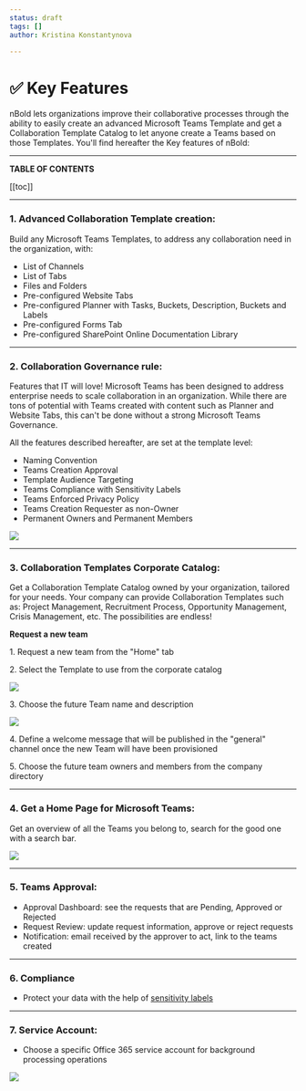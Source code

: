 ```yaml
---
status: draft
tags: []
author: Kristina Konstantynova

---
```

# ✅ Key Features

nBold lets organizations improve their collaborative processes through the ability to easily create an advanced Microsoft Teams Template and get a Collaboration Template Catalog to let anyone create a Teams based on those Templates. You'll find hereafter the Key features of nBold:

***

**TABLE OF CONTENTS**

[[toc]]

***


### 1. Advanced Collaboration Template creation:  

Build any Microsoft Teams Templates, to address any collaboration need in the organization, with: 

* List of Channels
* List of Tabs 
* Files and Folders
* Pre-configured Website Tabs
* Pre-configured Planner with Tasks, Buckets, Description, Buckets and Labels
* Pre-configured Forms Tab 
* Pre-configured SharePoint Online Documentation Library

 

***

### 2. Collaboration Governance rule:  

Features that IT will love! Microsoft Teams has been designed to address enterprise needs to scale collaboration in an organization. While there are tons of potential with Teams created with content such as Planner and Website Tabs, this can't be done without a strong Microsoft Teams Governance. 

All the features described hereafter, are set at the template level:  

* Naming Convention
* Teams Creation Approval
* Template Audience Targeting
* Teams Compliance with Sensitivity Labels
* Teams Enforced Privacy Policy
* Teams Creation Requester as non-Owner 
* Permanent Owners and Permanent Members 

![](https://downloads.intercomcdn.com/i/o/462804740/66f3b89c10e5add4bf608298/Screenshot+2022-02-10+at+10.43.05.png)

 

***

### 3. Collaboration Templates Corporate Catalog:

Get a Collaboration Template Catalog owned by your organization, tailored for your needs. Your company can provide Collaboration Templates such as: Project Management, Recruitment Process, Opportunity Management, Crisis Management, etc. The possibilities are endless!

**Request a new team**

1\. Request a new team from the "Home" tab

2\. Select the Template to use from the corporate catalog

![](https://downloads.intercomcdn.com/i/o/175628319/9367e7d111ffcaeb0e0001b5/image.png)

3\. Choose the future Team name and description

![](https://downloads.intercomcdn.com/i/o/175628523/60feb48f0bd397ca2b0f343d/image.png)

4\. Define a welcome message that will be published in the "general" channel once the new Team will have been provisioned

  
5\. Choose the future team owners and members from the company directory

***

### **4. Get a Home Page for Microsoft Teams:**

Get an overview of all the Teams you belong to, search for the good one with a search bar.

![](https://downloads.intercomcdn.com/i/o/175628763/d8e021026209861b63a4ac27/image.png)

***

### **5.  Teams Approval:**

* Approval Dashboard: see the requests that are Pending, Approved or Rejected
* Request Review: update request information, approve or reject requests
* Notification: email received by the approver to act, link to the teams created

***

### **6. Compliance** 

* Protect your data with the help of [sensitivity labels ]()

***

### 7. Service Account:

* Choose a specific Office 365 service account for background processing operations 

![](https://downloads.intercomcdn.com/i/o/462810197/2871dad04f634fd41a12f09a/Screenshot+2022-02-10+at+10.48.51.png)